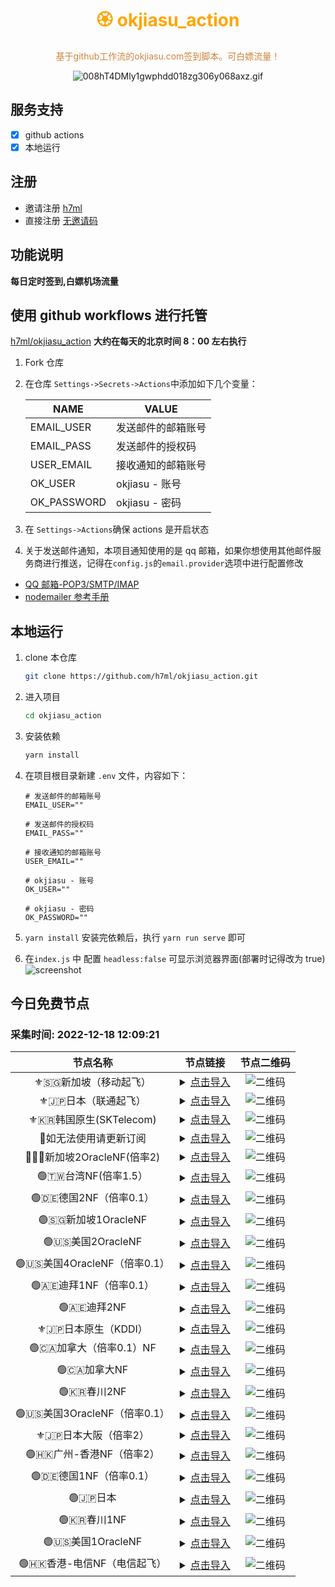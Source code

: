 <h1 align="center" >
<font color=orange>🏵️ okjiasu_action</font>
</h1>

<p align="center">
<font color=Peru>基于github工作流的okjiasu.com签到脚本。可白嫖流量！</font>

</p>

<div align="center">

![008hT4DMly1gwphdd018zg306y068axz.gif](https://p3-passport.byteimg.com/img/user-avatar/82ba4927bd1b67655c30daf0a25d4c16~180x180.awebp)

</div>

## 服务支持

- [x] github actions
- [x] 本地运行

## 注册

- 邀请注册 [h7ml](https://o.okjiasu.com/auth/register?code=AyLB)
- 直接注册 [无邀请码](https://okjiasu.com/auth/register)

## 功能说明

**每日定时签到,白嫖机场流量**

## 使用 github workflows 进行托管

[h7ml/okjiasu_action](https://github.com/h7ml/okjiasu_action.git)
**大约在每天的北京时间 8：00 左右执行**

1. Fork 仓库

2. 在仓库 `Settings->Secrets->Actions`中添加如下几个变量：

   | NAME        | VALUE              |
   | ----------- | ------------------ |
   | EMAIL_USER  | 发送邮件的邮箱账号 |
   | EMAIL_PASS  | 发送邮件的授权码   |
   | USER_EMAIL  | 接收通知的邮箱账号 |
   | OK_USER     | okjiasu - 账号     |
   | OK_PASSWORD | okjiasu - 密码     |

3. 在 `Settings->Actions`确保 actions 是开启状态

4. 关于发送邮件通知，本项目通知使用的是 qq 邮箱，如果你想使用其他邮件服务商进行推送，记得在`config.js`的`email.provider`选项中进行配置修改

- [QQ 邮箱-POP3/SMTP/IMAP](hhttps://service.mail.qq.com/cgi-bin/help?id=28&no=167&subtype=1)
- [nodemailer 参考手册](https://www.npmjs.com/package/nodemailer)

## 本地运行

1. clone 本仓库
   ```bash
   git clone https://github.com/h7ml/okjiasu_action.git
   ```
2. 进入项目

   ```bash
   cd okjiasu_action
   ```

3. 安装依赖

   ```bash
   yarn install
   ```

4. 在项目根目录新建 `.env` 文件，内容如下：

   ```
   # 发送邮件的邮箱账号
   EMAIL_USER=""

   # 发送邮件的授权码
   EMAIL_PASS=""

   # 接收通知的邮箱账号
   USER_EMAIL=""

   # okjiasu - 账号
   OK_USER=""

   # okjiasu - 密码
   OK_PASSWORD=""
   ```

5. `yarn install` 安装完依赖后，执行 `yarn run serve` 即可

6. 在`index.js` 中 配置 `headless:false` 可显示浏览器界面(部署时记得改为 true) ![screenshot](./package/okjiasu/screenshot.gif)
</div>

## 今日免费节点
### 采集时间: 2022-12-18 12:09:21 
| 节点名称 | 节点链接 | 节点二维码 |
| :---: | :---: | :---: |
| ⚜️🇸🇬新加坡（移动起飞） | <details><summary><a href="vmess://eyJob3N0IjoiIiwicGF0aCI6IiIsInRscyI6IiIsInZlcmlmeV9jZXJ0Ijp0cnVlLCJhZGQiOiJhZTIuc3VyZmh1Yi5uZXQiLCJwb3J0IjozNzUyMCwiYWlkIjoxLCJuZXQiOiJ0Y3AiLCJoZWFkZXJUeXBlIjoibm9uZSIsInNlcnZpY2VuYW1lIjoiIiwiZW5hYmxlX3h0bHMiOiIiLCJmbG93IjoieHRscy1ycHJ4LWRpcmVjdCIsInZ0eXBlIjoidm1lc3M6Ly8iLCJzbmkiOiIiLCJ2IjoiMiIsInR5cGUiOiJ2bWVzcyIsInBzIjoi8J+fovCfh6bwn4eq6L+q5oucIDIgfE5GIiwicmVtYXJrIjoi8J+fovCfh6bwn4eq6L+q5oucIDIgfE5GIiwiaWQiOiJkMjBmMTMwZi1kOTU1LTM5MGEtOGMxZC01ZmI4ZjcxMDk1YTIiLCJjbGFzcyI6MH0=" title="⚜️🇸🇬新加坡（移动起飞）">点击导入</a></summary>vmess://eyJob3N0IjoiIiwicGF0aCI6IiIsInRscyI6IiIsInZlcmlmeV9jZXJ0Ijp0cnVlLCJhZGQiOiJhZTIuc3VyZmh1Yi5uZXQiLCJwb3J0IjozNzUyMCwiYWlkIjoxLCJuZXQiOiJ0Y3AiLCJoZWFkZXJUeXBlIjoibm9uZSIsInNlcnZpY2VuYW1lIjoiIiwiZW5hYmxlX3h0bHMiOiIiLCJmbG93IjoieHRscy1ycHJ4LWRpcmVjdCIsInZ0eXBlIjoidm1lc3M6Ly8iLCJzbmkiOiIiLCJ2IjoiMiIsInR5cGUiOiJ2bWVzcyIsInBzIjoi8J+fovCfh6bwn4eq6L+q5oucIDIgfE5GIiwicmVtYXJrIjoi8J+fovCfh6bwn4eq6L+q5oucIDIgfE5GIiwiaWQiOiJkMjBmMTMwZi1kOTU1LTM5MGEtOGMxZC01ZmI4ZjcxMDk1YTIiLCJjbGFzcyI6MH0=</details> | ![二维码](https://raw.iqiq.io/h7ml/okjiasu_action/main/package/okjiasu/free/2022-12-18/2022-12-18-12-08-29.png) |
| ⚜️🇯🇵日本（联通起飞） | <details><summary><a href="vmess://eyJob3N0IjoiIiwicGF0aCI6IiIsInRscyI6IiIsInZlcmlmeV9jZXJ0Ijp0cnVlLCJhZGQiOiJhZTIuc3VyZmh1Yi5uZXQiLCJwb3J0IjozNzUyMCwiYWlkIjoxLCJuZXQiOiJ0Y3AiLCJoZWFkZXJUeXBlIjoibm9uZSIsInNlcnZpY2VuYW1lIjoiIiwiZW5hYmxlX3h0bHMiOiIiLCJmbG93IjoieHRscy1ycHJ4LWRpcmVjdCIsInZ0eXBlIjoidm1lc3M6Ly8iLCJzbmkiOiIiLCJ2IjoiMiIsInR5cGUiOiJ2bWVzcyIsInBzIjoi8J+fovCfh6bwn4eq6L+q5oucIDIgfE5GIiwicmVtYXJrIjoi8J+fovCfh6bwn4eq6L+q5oucIDIgfE5GIiwiaWQiOiJkMjBmMTMwZi1kOTU1LTM5MGEtOGMxZC01ZmI4ZjcxMDk1YTIiLCJjbGFzcyI6MH0=" title="⚜️🇯🇵日本（联通起飞）">点击导入</a></summary>vmess://eyJob3N0IjoiIiwicGF0aCI6IiIsInRscyI6IiIsInZlcmlmeV9jZXJ0Ijp0cnVlLCJhZGQiOiJhZTIuc3VyZmh1Yi5uZXQiLCJwb3J0IjozNzUyMCwiYWlkIjoxLCJuZXQiOiJ0Y3AiLCJoZWFkZXJUeXBlIjoibm9uZSIsInNlcnZpY2VuYW1lIjoiIiwiZW5hYmxlX3h0bHMiOiIiLCJmbG93IjoieHRscy1ycHJ4LWRpcmVjdCIsInZ0eXBlIjoidm1lc3M6Ly8iLCJzbmkiOiIiLCJ2IjoiMiIsInR5cGUiOiJ2bWVzcyIsInBzIjoi8J+fovCfh6bwn4eq6L+q5oucIDIgfE5GIiwicmVtYXJrIjoi8J+fovCfh6bwn4eq6L+q5oucIDIgfE5GIiwiaWQiOiJkMjBmMTMwZi1kOTU1LTM5MGEtOGMxZC01ZmI4ZjcxMDk1YTIiLCJjbGFzcyI6MH0=</details> | ![二维码](https://raw.iqiq.io/h7ml/okjiasu_action/main/package/okjiasu/free/2022-12-18/2022-12-18-12-08-31.png) |
| ⚜️🇰🇷韩国原生(SKTelecom) | <details><summary><a href="vmess://eyJob3N0IjoiIiwicGF0aCI6IiIsInRscyI6IiIsInZlcmlmeV9jZXJ0Ijp0cnVlLCJhZGQiOiJhZTIuc3VyZmh1Yi5uZXQiLCJwb3J0IjozNzUyMCwiYWlkIjoxLCJuZXQiOiJ0Y3AiLCJoZWFkZXJUeXBlIjoibm9uZSIsInNlcnZpY2VuYW1lIjoiIiwiZW5hYmxlX3h0bHMiOiIiLCJmbG93IjoieHRscy1ycHJ4LWRpcmVjdCIsInZ0eXBlIjoidm1lc3M6Ly8iLCJzbmkiOiIiLCJ2IjoiMiIsInR5cGUiOiJ2bWVzcyIsInBzIjoi8J+fovCfh6bwn4eq6L+q5oucIDIgfE5GIiwicmVtYXJrIjoi8J+fovCfh6bwn4eq6L+q5oucIDIgfE5GIiwiaWQiOiJkMjBmMTMwZi1kOTU1LTM5MGEtOGMxZC01ZmI4ZjcxMDk1YTIiLCJjbGFzcyI6MH0=" title="⚜️🇰🇷韩国原生(SKTelecom)">点击导入</a></summary>vmess://eyJob3N0IjoiIiwicGF0aCI6IiIsInRscyI6IiIsInZlcmlmeV9jZXJ0Ijp0cnVlLCJhZGQiOiJhZTIuc3VyZmh1Yi5uZXQiLCJwb3J0IjozNzUyMCwiYWlkIjoxLCJuZXQiOiJ0Y3AiLCJoZWFkZXJUeXBlIjoibm9uZSIsInNlcnZpY2VuYW1lIjoiIiwiZW5hYmxlX3h0bHMiOiIiLCJmbG93IjoieHRscy1ycHJ4LWRpcmVjdCIsInZ0eXBlIjoidm1lc3M6Ly8iLCJzbmkiOiIiLCJ2IjoiMiIsInR5cGUiOiJ2bWVzcyIsInBzIjoi8J+fovCfh6bwn4eq6L+q5oucIDIgfE5GIiwicmVtYXJrIjoi8J+fovCfh6bwn4eq6L+q5oucIDIgfE5GIiwiaWQiOiJkMjBmMTMwZi1kOTU1LTM5MGEtOGMxZC01ZmI4ZjcxMDk1YTIiLCJjbGFzcyI6MH0=</details> | ![二维码](https://raw.iqiq.io/h7ml/okjiasu_action/main/package/okjiasu/free/2022-12-18/2022-12-18-12-08-32.png) |
| 🔆如无法使用请更新订阅 | <details><summary><a href="vmess://eyJob3N0IjoiIiwicGF0aCI6IiIsInRscyI6IiIsInZlcmlmeV9jZXJ0Ijp0cnVlLCJhZGQiOiJhZTIuc3VyZmh1Yi5uZXQiLCJwb3J0IjozNzUyMCwiYWlkIjoxLCJuZXQiOiJ0Y3AiLCJoZWFkZXJUeXBlIjoibm9uZSIsInNlcnZpY2VuYW1lIjoiIiwiZW5hYmxlX3h0bHMiOiIiLCJmbG93IjoieHRscy1ycHJ4LWRpcmVjdCIsInZ0eXBlIjoidm1lc3M6Ly8iLCJzbmkiOiIiLCJ2IjoiMiIsInR5cGUiOiJ2bWVzcyIsInBzIjoi8J+fovCfh6bwn4eq6L+q5oucIDIgfE5GIiwicmVtYXJrIjoi8J+fovCfh6bwn4eq6L+q5oucIDIgfE5GIiwiaWQiOiJkMjBmMTMwZi1kOTU1LTM5MGEtOGMxZC01ZmI4ZjcxMDk1YTIiLCJjbGFzcyI6MH0=" title="🔆如无法使用请更新订阅">点击导入</a></summary>vmess://eyJob3N0IjoiIiwicGF0aCI6IiIsInRscyI6IiIsInZlcmlmeV9jZXJ0Ijp0cnVlLCJhZGQiOiJhZTIuc3VyZmh1Yi5uZXQiLCJwb3J0IjozNzUyMCwiYWlkIjoxLCJuZXQiOiJ0Y3AiLCJoZWFkZXJUeXBlIjoibm9uZSIsInNlcnZpY2VuYW1lIjoiIiwiZW5hYmxlX3h0bHMiOiIiLCJmbG93IjoieHRscy1ycHJ4LWRpcmVjdCIsInZ0eXBlIjoidm1lc3M6Ly8iLCJzbmkiOiIiLCJ2IjoiMiIsInR5cGUiOiJ2bWVzcyIsInBzIjoi8J+fovCfh6bwn4eq6L+q5oucIDIgfE5GIiwicmVtYXJrIjoi8J+fovCfh6bwn4eq6L+q5oucIDIgfE5GIiwiaWQiOiJkMjBmMTMwZi1kOTU1LTM5MGEtOGMxZC01ZmI4ZjcxMDk1YTIiLCJjbGFzcyI6MH0=</details> | ![二维码](https://raw.iqiq.io/h7ml/okjiasu_action/main/package/okjiasu/free/2022-12-18/2022-12-18-12-08-33.png) |
| 🔆🇸🇬新加坡2OracleNF(倍率2) | <details><summary><a href="vmess://eyJob3N0IjoiIiwicGF0aCI6IiIsInRscyI6IiIsInZlcmlmeV9jZXJ0Ijp0cnVlLCJhZGQiOiJhZTIuc3VyZmh1Yi5uZXQiLCJwb3J0IjozNzUyMCwiYWlkIjoxLCJuZXQiOiJ0Y3AiLCJoZWFkZXJUeXBlIjoibm9uZSIsInNlcnZpY2VuYW1lIjoiIiwiZW5hYmxlX3h0bHMiOiIiLCJmbG93IjoieHRscy1ycHJ4LWRpcmVjdCIsInZ0eXBlIjoidm1lc3M6Ly8iLCJzbmkiOiIiLCJ2IjoiMiIsInR5cGUiOiJ2bWVzcyIsInBzIjoi8J+fovCfh6bwn4eq6L+q5oucIDIgfE5GIiwicmVtYXJrIjoi8J+fovCfh6bwn4eq6L+q5oucIDIgfE5GIiwiaWQiOiJkMjBmMTMwZi1kOTU1LTM5MGEtOGMxZC01ZmI4ZjcxMDk1YTIiLCJjbGFzcyI6MH0=" title="🔆🇸🇬新加坡2OracleNF(倍率2)">点击导入</a></summary>vmess://eyJob3N0IjoiIiwicGF0aCI6IiIsInRscyI6IiIsInZlcmlmeV9jZXJ0Ijp0cnVlLCJhZGQiOiJhZTIuc3VyZmh1Yi5uZXQiLCJwb3J0IjozNzUyMCwiYWlkIjoxLCJuZXQiOiJ0Y3AiLCJoZWFkZXJUeXBlIjoibm9uZSIsInNlcnZpY2VuYW1lIjoiIiwiZW5hYmxlX3h0bHMiOiIiLCJmbG93IjoieHRscy1ycHJ4LWRpcmVjdCIsInZ0eXBlIjoidm1lc3M6Ly8iLCJzbmkiOiIiLCJ2IjoiMiIsInR5cGUiOiJ2bWVzcyIsInBzIjoi8J+fovCfh6bwn4eq6L+q5oucIDIgfE5GIiwicmVtYXJrIjoi8J+fovCfh6bwn4eq6L+q5oucIDIgfE5GIiwiaWQiOiJkMjBmMTMwZi1kOTU1LTM5MGEtOGMxZC01ZmI4ZjcxMDk1YTIiLCJjbGFzcyI6MH0=</details> | ![二维码](https://raw.iqiq.io/h7ml/okjiasu_action/main/package/okjiasu/free/2022-12-18/2022-12-18-12-08-34.png) |
| 🟢🇹🇼台湾NF(倍率1.5） | <details><summary><a href="vmess://eyJob3N0IjoiIiwicGF0aCI6IiIsInRscyI6IiIsInZlcmlmeV9jZXJ0Ijp0cnVlLCJhZGQiOiJhZTIuc3VyZmh1Yi5uZXQiLCJwb3J0IjozNzUyMCwiYWlkIjoxLCJuZXQiOiJ0Y3AiLCJoZWFkZXJUeXBlIjoibm9uZSIsInNlcnZpY2VuYW1lIjoiIiwiZW5hYmxlX3h0bHMiOiIiLCJmbG93IjoieHRscy1ycHJ4LWRpcmVjdCIsInZ0eXBlIjoidm1lc3M6Ly8iLCJzbmkiOiIiLCJ2IjoiMiIsInR5cGUiOiJ2bWVzcyIsInBzIjoi8J+fovCfh6bwn4eq6L+q5oucIDIgfE5GIiwicmVtYXJrIjoi8J+fovCfh6bwn4eq6L+q5oucIDIgfE5GIiwiaWQiOiJkMjBmMTMwZi1kOTU1LTM5MGEtOGMxZC01ZmI4ZjcxMDk1YTIiLCJjbGFzcyI6MH0=" title="🟢🇹🇼台湾NF(倍率1.5）">点击导入</a></summary>vmess://eyJob3N0IjoiIiwicGF0aCI6IiIsInRscyI6IiIsInZlcmlmeV9jZXJ0Ijp0cnVlLCJhZGQiOiJhZTIuc3VyZmh1Yi5uZXQiLCJwb3J0IjozNzUyMCwiYWlkIjoxLCJuZXQiOiJ0Y3AiLCJoZWFkZXJUeXBlIjoibm9uZSIsInNlcnZpY2VuYW1lIjoiIiwiZW5hYmxlX3h0bHMiOiIiLCJmbG93IjoieHRscy1ycHJ4LWRpcmVjdCIsInZ0eXBlIjoidm1lc3M6Ly8iLCJzbmkiOiIiLCJ2IjoiMiIsInR5cGUiOiJ2bWVzcyIsInBzIjoi8J+fovCfh6bwn4eq6L+q5oucIDIgfE5GIiwicmVtYXJrIjoi8J+fovCfh6bwn4eq6L+q5oucIDIgfE5GIiwiaWQiOiJkMjBmMTMwZi1kOTU1LTM5MGEtOGMxZC01ZmI4ZjcxMDk1YTIiLCJjbGFzcyI6MH0=</details> | ![二维码](https://raw.iqiq.io/h7ml/okjiasu_action/main/package/okjiasu/free/2022-12-18/2022-12-18-12-08-35.png) |
| 🟢🇩🇪德国2NF（倍率0.1） | <details><summary><a href="vmess://eyJob3N0IjoiIiwicGF0aCI6IiIsInRscyI6IiIsInZlcmlmeV9jZXJ0Ijp0cnVlLCJhZGQiOiJhZTIuc3VyZmh1Yi5uZXQiLCJwb3J0IjozNzUyMCwiYWlkIjoxLCJuZXQiOiJ0Y3AiLCJoZWFkZXJUeXBlIjoibm9uZSIsInNlcnZpY2VuYW1lIjoiIiwiZW5hYmxlX3h0bHMiOiIiLCJmbG93IjoieHRscy1ycHJ4LWRpcmVjdCIsInZ0eXBlIjoidm1lc3M6Ly8iLCJzbmkiOiIiLCJ2IjoiMiIsInR5cGUiOiJ2bWVzcyIsInBzIjoi8J+fovCfh6bwn4eq6L+q5oucIDIgfE5GIiwicmVtYXJrIjoi8J+fovCfh6bwn4eq6L+q5oucIDIgfE5GIiwiaWQiOiJkMjBmMTMwZi1kOTU1LTM5MGEtOGMxZC01ZmI4ZjcxMDk1YTIiLCJjbGFzcyI6MH0=" title="🟢🇩🇪德国2NF（倍率0.1）">点击导入</a></summary>vmess://eyJob3N0IjoiIiwicGF0aCI6IiIsInRscyI6IiIsInZlcmlmeV9jZXJ0Ijp0cnVlLCJhZGQiOiJhZTIuc3VyZmh1Yi5uZXQiLCJwb3J0IjozNzUyMCwiYWlkIjoxLCJuZXQiOiJ0Y3AiLCJoZWFkZXJUeXBlIjoibm9uZSIsInNlcnZpY2VuYW1lIjoiIiwiZW5hYmxlX3h0bHMiOiIiLCJmbG93IjoieHRscy1ycHJ4LWRpcmVjdCIsInZ0eXBlIjoidm1lc3M6Ly8iLCJzbmkiOiIiLCJ2IjoiMiIsInR5cGUiOiJ2bWVzcyIsInBzIjoi8J+fovCfh6bwn4eq6L+q5oucIDIgfE5GIiwicmVtYXJrIjoi8J+fovCfh6bwn4eq6L+q5oucIDIgfE5GIiwiaWQiOiJkMjBmMTMwZi1kOTU1LTM5MGEtOGMxZC01ZmI4ZjcxMDk1YTIiLCJjbGFzcyI6MH0=</details> | ![二维码](https://raw.iqiq.io/h7ml/okjiasu_action/main/package/okjiasu/free/2022-12-18/2022-12-18-12-08-37.png) |
| 🟢🇸🇬新加坡1OracleNF | <details><summary><a href="vmess://eyJob3N0IjoiIiwicGF0aCI6IiIsInRscyI6IiIsInZlcmlmeV9jZXJ0Ijp0cnVlLCJhZGQiOiJhZTIuc3VyZmh1Yi5uZXQiLCJwb3J0IjozNzUyMCwiYWlkIjoxLCJuZXQiOiJ0Y3AiLCJoZWFkZXJUeXBlIjoibm9uZSIsInNlcnZpY2VuYW1lIjoiIiwiZW5hYmxlX3h0bHMiOiIiLCJmbG93IjoieHRscy1ycHJ4LWRpcmVjdCIsInZ0eXBlIjoidm1lc3M6Ly8iLCJzbmkiOiIiLCJ2IjoiMiIsInR5cGUiOiJ2bWVzcyIsInBzIjoi8J+fovCfh6bwn4eq6L+q5oucIDIgfE5GIiwicmVtYXJrIjoi8J+fovCfh6bwn4eq6L+q5oucIDIgfE5GIiwiaWQiOiJkMjBmMTMwZi1kOTU1LTM5MGEtOGMxZC01ZmI4ZjcxMDk1YTIiLCJjbGFzcyI6MH0=" title="🟢🇸🇬新加坡1OracleNF">点击导入</a></summary>vmess://eyJob3N0IjoiIiwicGF0aCI6IiIsInRscyI6IiIsInZlcmlmeV9jZXJ0Ijp0cnVlLCJhZGQiOiJhZTIuc3VyZmh1Yi5uZXQiLCJwb3J0IjozNzUyMCwiYWlkIjoxLCJuZXQiOiJ0Y3AiLCJoZWFkZXJUeXBlIjoibm9uZSIsInNlcnZpY2VuYW1lIjoiIiwiZW5hYmxlX3h0bHMiOiIiLCJmbG93IjoieHRscy1ycHJ4LWRpcmVjdCIsInZ0eXBlIjoidm1lc3M6Ly8iLCJzbmkiOiIiLCJ2IjoiMiIsInR5cGUiOiJ2bWVzcyIsInBzIjoi8J+fovCfh6bwn4eq6L+q5oucIDIgfE5GIiwicmVtYXJrIjoi8J+fovCfh6bwn4eq6L+q5oucIDIgfE5GIiwiaWQiOiJkMjBmMTMwZi1kOTU1LTM5MGEtOGMxZC01ZmI4ZjcxMDk1YTIiLCJjbGFzcyI6MH0=</details> | ![二维码](https://raw.iqiq.io/h7ml/okjiasu_action/main/package/okjiasu/free/2022-12-18/2022-12-18-12-08-38.png) |
| 🟢🇺🇸美国2OracleNF | <details><summary><a href="vmess://eyJob3N0IjoiIiwicGF0aCI6IiIsInRscyI6IiIsInZlcmlmeV9jZXJ0Ijp0cnVlLCJhZGQiOiJhZTIuc3VyZmh1Yi5uZXQiLCJwb3J0IjozNzUyMCwiYWlkIjoxLCJuZXQiOiJ0Y3AiLCJoZWFkZXJUeXBlIjoibm9uZSIsInNlcnZpY2VuYW1lIjoiIiwiZW5hYmxlX3h0bHMiOiIiLCJmbG93IjoieHRscy1ycHJ4LWRpcmVjdCIsInZ0eXBlIjoidm1lc3M6Ly8iLCJzbmkiOiIiLCJ2IjoiMiIsInR5cGUiOiJ2bWVzcyIsInBzIjoi8J+fovCfh6bwn4eq6L+q5oucIDIgfE5GIiwicmVtYXJrIjoi8J+fovCfh6bwn4eq6L+q5oucIDIgfE5GIiwiaWQiOiJkMjBmMTMwZi1kOTU1LTM5MGEtOGMxZC01ZmI4ZjcxMDk1YTIiLCJjbGFzcyI6MH0=" title="🟢🇺🇸美国2OracleNF">点击导入</a></summary>vmess://eyJob3N0IjoiIiwicGF0aCI6IiIsInRscyI6IiIsInZlcmlmeV9jZXJ0Ijp0cnVlLCJhZGQiOiJhZTIuc3VyZmh1Yi5uZXQiLCJwb3J0IjozNzUyMCwiYWlkIjoxLCJuZXQiOiJ0Y3AiLCJoZWFkZXJUeXBlIjoibm9uZSIsInNlcnZpY2VuYW1lIjoiIiwiZW5hYmxlX3h0bHMiOiIiLCJmbG93IjoieHRscy1ycHJ4LWRpcmVjdCIsInZ0eXBlIjoidm1lc3M6Ly8iLCJzbmkiOiIiLCJ2IjoiMiIsInR5cGUiOiJ2bWVzcyIsInBzIjoi8J+fovCfh6bwn4eq6L+q5oucIDIgfE5GIiwicmVtYXJrIjoi8J+fovCfh6bwn4eq6L+q5oucIDIgfE5GIiwiaWQiOiJkMjBmMTMwZi1kOTU1LTM5MGEtOGMxZC01ZmI4ZjcxMDk1YTIiLCJjbGFzcyI6MH0=</details> | ![二维码](https://raw.iqiq.io/h7ml/okjiasu_action/main/package/okjiasu/free/2022-12-18/2022-12-18-12-08-39.png) |
| 🟢🇺🇸美国4OracleNF（倍率0.1） | <details><summary><a href="vmess://eyJob3N0IjoiIiwicGF0aCI6IiIsInRscyI6IiIsInZlcmlmeV9jZXJ0Ijp0cnVlLCJhZGQiOiJhZTIuc3VyZmh1Yi5uZXQiLCJwb3J0IjozNzUyMCwiYWlkIjoxLCJuZXQiOiJ0Y3AiLCJoZWFkZXJUeXBlIjoibm9uZSIsInNlcnZpY2VuYW1lIjoiIiwiZW5hYmxlX3h0bHMiOiIiLCJmbG93IjoieHRscy1ycHJ4LWRpcmVjdCIsInZ0eXBlIjoidm1lc3M6Ly8iLCJzbmkiOiIiLCJ2IjoiMiIsInR5cGUiOiJ2bWVzcyIsInBzIjoi8J+fovCfh6bwn4eq6L+q5oucIDIgfE5GIiwicmVtYXJrIjoi8J+fovCfh6bwn4eq6L+q5oucIDIgfE5GIiwiaWQiOiJkMjBmMTMwZi1kOTU1LTM5MGEtOGMxZC01ZmI4ZjcxMDk1YTIiLCJjbGFzcyI6MH0=" title="🟢🇺🇸美国4OracleNF（倍率0.1）">点击导入</a></summary>vmess://eyJob3N0IjoiIiwicGF0aCI6IiIsInRscyI6IiIsInZlcmlmeV9jZXJ0Ijp0cnVlLCJhZGQiOiJhZTIuc3VyZmh1Yi5uZXQiLCJwb3J0IjozNzUyMCwiYWlkIjoxLCJuZXQiOiJ0Y3AiLCJoZWFkZXJUeXBlIjoibm9uZSIsInNlcnZpY2VuYW1lIjoiIiwiZW5hYmxlX3h0bHMiOiIiLCJmbG93IjoieHRscy1ycHJ4LWRpcmVjdCIsInZ0eXBlIjoidm1lc3M6Ly8iLCJzbmkiOiIiLCJ2IjoiMiIsInR5cGUiOiJ2bWVzcyIsInBzIjoi8J+fovCfh6bwn4eq6L+q5oucIDIgfE5GIiwicmVtYXJrIjoi8J+fovCfh6bwn4eq6L+q5oucIDIgfE5GIiwiaWQiOiJkMjBmMTMwZi1kOTU1LTM5MGEtOGMxZC01ZmI4ZjcxMDk1YTIiLCJjbGFzcyI6MH0=</details> | ![二维码](https://raw.iqiq.io/h7ml/okjiasu_action/main/package/okjiasu/free/2022-12-18/2022-12-18-12-08-40.png) |
| 🟢🇦🇪迪拜1NF（倍率0.1） | <details><summary><a href="vmess://eyJob3N0IjoiIiwicGF0aCI6IiIsInRscyI6IiIsInZlcmlmeV9jZXJ0Ijp0cnVlLCJhZGQiOiJhZTIuc3VyZmh1Yi5uZXQiLCJwb3J0IjozNzUyMCwiYWlkIjoxLCJuZXQiOiJ0Y3AiLCJoZWFkZXJUeXBlIjoibm9uZSIsInNlcnZpY2VuYW1lIjoiIiwiZW5hYmxlX3h0bHMiOiIiLCJmbG93IjoieHRscy1ycHJ4LWRpcmVjdCIsInZ0eXBlIjoidm1lc3M6Ly8iLCJzbmkiOiIiLCJ2IjoiMiIsInR5cGUiOiJ2bWVzcyIsInBzIjoi8J+fovCfh6bwn4eq6L+q5oucIDIgfE5GIiwicmVtYXJrIjoi8J+fovCfh6bwn4eq6L+q5oucIDIgfE5GIiwiaWQiOiJkMjBmMTMwZi1kOTU1LTM5MGEtOGMxZC01ZmI4ZjcxMDk1YTIiLCJjbGFzcyI6MH0=" title="🟢🇦🇪迪拜1NF（倍率0.1）">点击导入</a></summary>vmess://eyJob3N0IjoiIiwicGF0aCI6IiIsInRscyI6IiIsInZlcmlmeV9jZXJ0Ijp0cnVlLCJhZGQiOiJhZTIuc3VyZmh1Yi5uZXQiLCJwb3J0IjozNzUyMCwiYWlkIjoxLCJuZXQiOiJ0Y3AiLCJoZWFkZXJUeXBlIjoibm9uZSIsInNlcnZpY2VuYW1lIjoiIiwiZW5hYmxlX3h0bHMiOiIiLCJmbG93IjoieHRscy1ycHJ4LWRpcmVjdCIsInZ0eXBlIjoidm1lc3M6Ly8iLCJzbmkiOiIiLCJ2IjoiMiIsInR5cGUiOiJ2bWVzcyIsInBzIjoi8J+fovCfh6bwn4eq6L+q5oucIDIgfE5GIiwicmVtYXJrIjoi8J+fovCfh6bwn4eq6L+q5oucIDIgfE5GIiwiaWQiOiJkMjBmMTMwZi1kOTU1LTM5MGEtOGMxZC01ZmI4ZjcxMDk1YTIiLCJjbGFzcyI6MH0=</details> | ![二维码](https://raw.iqiq.io/h7ml/okjiasu_action/main/package/okjiasu/free/2022-12-18/2022-12-18-12-08-41.png) |
| 🟢🇦🇪迪拜2NF | <details><summary><a href="vmess://eyJob3N0IjoiIiwicGF0aCI6IiIsInRscyI6IiIsInZlcmlmeV9jZXJ0Ijp0cnVlLCJhZGQiOiJhZTIuc3VyZmh1Yi5uZXQiLCJwb3J0IjozNzUyMCwiYWlkIjoxLCJuZXQiOiJ0Y3AiLCJoZWFkZXJUeXBlIjoibm9uZSIsInNlcnZpY2VuYW1lIjoiIiwiZW5hYmxlX3h0bHMiOiIiLCJmbG93IjoieHRscy1ycHJ4LWRpcmVjdCIsInZ0eXBlIjoidm1lc3M6Ly8iLCJzbmkiOiIiLCJ2IjoiMiIsInR5cGUiOiJ2bWVzcyIsInBzIjoi8J+fovCfh6bwn4eq6L+q5oucIDIgfE5GIiwicmVtYXJrIjoi8J+fovCfh6bwn4eq6L+q5oucIDIgfE5GIiwiaWQiOiJkMjBmMTMwZi1kOTU1LTM5MGEtOGMxZC01ZmI4ZjcxMDk1YTIiLCJjbGFzcyI6MH0=" title="🟢🇦🇪迪拜2NF">点击导入</a></summary>vmess://eyJob3N0IjoiIiwicGF0aCI6IiIsInRscyI6IiIsInZlcmlmeV9jZXJ0Ijp0cnVlLCJhZGQiOiJhZTIuc3VyZmh1Yi5uZXQiLCJwb3J0IjozNzUyMCwiYWlkIjoxLCJuZXQiOiJ0Y3AiLCJoZWFkZXJUeXBlIjoibm9uZSIsInNlcnZpY2VuYW1lIjoiIiwiZW5hYmxlX3h0bHMiOiIiLCJmbG93IjoieHRscy1ycHJ4LWRpcmVjdCIsInZ0eXBlIjoidm1lc3M6Ly8iLCJzbmkiOiIiLCJ2IjoiMiIsInR5cGUiOiJ2bWVzcyIsInBzIjoi8J+fovCfh6bwn4eq6L+q5oucIDIgfE5GIiwicmVtYXJrIjoi8J+fovCfh6bwn4eq6L+q5oucIDIgfE5GIiwiaWQiOiJkMjBmMTMwZi1kOTU1LTM5MGEtOGMxZC01ZmI4ZjcxMDk1YTIiLCJjbGFzcyI6MH0=</details> | ![二维码](https://raw.iqiq.io/h7ml/okjiasu_action/main/package/okjiasu/free/2022-12-18/2022-12-18-12-08-43.png) |
| ⚜️🇯🇵日本原生（KDDI） | <details><summary><a href="vmess://eyJob3N0IjoiIiwicGF0aCI6IiIsInRscyI6IiIsInZlcmlmeV9jZXJ0Ijp0cnVlLCJhZGQiOiJhZTIuc3VyZmh1Yi5uZXQiLCJwb3J0IjozNzUyMCwiYWlkIjoxLCJuZXQiOiJ0Y3AiLCJoZWFkZXJUeXBlIjoibm9uZSIsInNlcnZpY2VuYW1lIjoiIiwiZW5hYmxlX3h0bHMiOiIiLCJmbG93IjoieHRscy1ycHJ4LWRpcmVjdCIsInZ0eXBlIjoidm1lc3M6Ly8iLCJzbmkiOiIiLCJ2IjoiMiIsInR5cGUiOiJ2bWVzcyIsInBzIjoi8J+fovCfh6bwn4eq6L+q5oucIDIgfE5GIiwicmVtYXJrIjoi8J+fovCfh6bwn4eq6L+q5oucIDIgfE5GIiwiaWQiOiJkMjBmMTMwZi1kOTU1LTM5MGEtOGMxZC01ZmI4ZjcxMDk1YTIiLCJjbGFzcyI6MH0=" title="⚜️🇯🇵日本原生（KDDI）">点击导入</a></summary>vmess://eyJob3N0IjoiIiwicGF0aCI6IiIsInRscyI6IiIsInZlcmlmeV9jZXJ0Ijp0cnVlLCJhZGQiOiJhZTIuc3VyZmh1Yi5uZXQiLCJwb3J0IjozNzUyMCwiYWlkIjoxLCJuZXQiOiJ0Y3AiLCJoZWFkZXJUeXBlIjoibm9uZSIsInNlcnZpY2VuYW1lIjoiIiwiZW5hYmxlX3h0bHMiOiIiLCJmbG93IjoieHRscy1ycHJ4LWRpcmVjdCIsInZ0eXBlIjoidm1lc3M6Ly8iLCJzbmkiOiIiLCJ2IjoiMiIsInR5cGUiOiJ2bWVzcyIsInBzIjoi8J+fovCfh6bwn4eq6L+q5oucIDIgfE5GIiwicmVtYXJrIjoi8J+fovCfh6bwn4eq6L+q5oucIDIgfE5GIiwiaWQiOiJkMjBmMTMwZi1kOTU1LTM5MGEtOGMxZC01ZmI4ZjcxMDk1YTIiLCJjbGFzcyI6MH0=</details> | ![二维码](https://raw.iqiq.io/h7ml/okjiasu_action/main/package/okjiasu/free/2022-12-18/2022-12-18-12-08-44.png) |
| 🟢🇨🇦加拿大（倍率0.1）NF | <details><summary><a href="vmess://eyJob3N0IjoiIiwicGF0aCI6IiIsInRscyI6IiIsInZlcmlmeV9jZXJ0Ijp0cnVlLCJhZGQiOiJhZTIuc3VyZmh1Yi5uZXQiLCJwb3J0IjozNzUyMCwiYWlkIjoxLCJuZXQiOiJ0Y3AiLCJoZWFkZXJUeXBlIjoibm9uZSIsInNlcnZpY2VuYW1lIjoiIiwiZW5hYmxlX3h0bHMiOiIiLCJmbG93IjoieHRscy1ycHJ4LWRpcmVjdCIsInZ0eXBlIjoidm1lc3M6Ly8iLCJzbmkiOiIiLCJ2IjoiMiIsInR5cGUiOiJ2bWVzcyIsInBzIjoi8J+fovCfh6bwn4eq6L+q5oucIDIgfE5GIiwicmVtYXJrIjoi8J+fovCfh6bwn4eq6L+q5oucIDIgfE5GIiwiaWQiOiJkMjBmMTMwZi1kOTU1LTM5MGEtOGMxZC01ZmI4ZjcxMDk1YTIiLCJjbGFzcyI6MH0=" title="🟢🇨🇦加拿大（倍率0.1）NF">点击导入</a></summary>vmess://eyJob3N0IjoiIiwicGF0aCI6IiIsInRscyI6IiIsInZlcmlmeV9jZXJ0Ijp0cnVlLCJhZGQiOiJhZTIuc3VyZmh1Yi5uZXQiLCJwb3J0IjozNzUyMCwiYWlkIjoxLCJuZXQiOiJ0Y3AiLCJoZWFkZXJUeXBlIjoibm9uZSIsInNlcnZpY2VuYW1lIjoiIiwiZW5hYmxlX3h0bHMiOiIiLCJmbG93IjoieHRscy1ycHJ4LWRpcmVjdCIsInZ0eXBlIjoidm1lc3M6Ly8iLCJzbmkiOiIiLCJ2IjoiMiIsInR5cGUiOiJ2bWVzcyIsInBzIjoi8J+fovCfh6bwn4eq6L+q5oucIDIgfE5GIiwicmVtYXJrIjoi8J+fovCfh6bwn4eq6L+q5oucIDIgfE5GIiwiaWQiOiJkMjBmMTMwZi1kOTU1LTM5MGEtOGMxZC01ZmI4ZjcxMDk1YTIiLCJjbGFzcyI6MH0=</details> | ![二维码](https://raw.iqiq.io/h7ml/okjiasu_action/main/package/okjiasu/free/2022-12-18/2022-12-18-12-08-45.png) |
| 🟢🇨🇦加拿大NF | <details><summary><a href="vmess://eyJob3N0IjoiIiwicGF0aCI6IiIsInRscyI6IiIsInZlcmlmeV9jZXJ0Ijp0cnVlLCJhZGQiOiJhZTIuc3VyZmh1Yi5uZXQiLCJwb3J0IjozNzUyMCwiYWlkIjoxLCJuZXQiOiJ0Y3AiLCJoZWFkZXJUeXBlIjoibm9uZSIsInNlcnZpY2VuYW1lIjoiIiwiZW5hYmxlX3h0bHMiOiIiLCJmbG93IjoieHRscy1ycHJ4LWRpcmVjdCIsInZ0eXBlIjoidm1lc3M6Ly8iLCJzbmkiOiIiLCJ2IjoiMiIsInR5cGUiOiJ2bWVzcyIsInBzIjoi8J+fovCfh6bwn4eq6L+q5oucIDIgfE5GIiwicmVtYXJrIjoi8J+fovCfh6bwn4eq6L+q5oucIDIgfE5GIiwiaWQiOiJkMjBmMTMwZi1kOTU1LTM5MGEtOGMxZC01ZmI4ZjcxMDk1YTIiLCJjbGFzcyI6MH0=" title="🟢🇨🇦加拿大NF">点击导入</a></summary>vmess://eyJob3N0IjoiIiwicGF0aCI6IiIsInRscyI6IiIsInZlcmlmeV9jZXJ0Ijp0cnVlLCJhZGQiOiJhZTIuc3VyZmh1Yi5uZXQiLCJwb3J0IjozNzUyMCwiYWlkIjoxLCJuZXQiOiJ0Y3AiLCJoZWFkZXJUeXBlIjoibm9uZSIsInNlcnZpY2VuYW1lIjoiIiwiZW5hYmxlX3h0bHMiOiIiLCJmbG93IjoieHRscy1ycHJ4LWRpcmVjdCIsInZ0eXBlIjoidm1lc3M6Ly8iLCJzbmkiOiIiLCJ2IjoiMiIsInR5cGUiOiJ2bWVzcyIsInBzIjoi8J+fovCfh6bwn4eq6L+q5oucIDIgfE5GIiwicmVtYXJrIjoi8J+fovCfh6bwn4eq6L+q5oucIDIgfE5GIiwiaWQiOiJkMjBmMTMwZi1kOTU1LTM5MGEtOGMxZC01ZmI4ZjcxMDk1YTIiLCJjbGFzcyI6MH0=</details> | ![二维码](https://raw.iqiq.io/h7ml/okjiasu_action/main/package/okjiasu/free/2022-12-18/2022-12-18-12-08-46.png) |
| 🟢🇰🇷春川2NF | <details><summary><a href="vmess://eyJob3N0IjoiIiwicGF0aCI6IiIsInRscyI6IiIsInZlcmlmeV9jZXJ0Ijp0cnVlLCJhZGQiOiJhZTIuc3VyZmh1Yi5uZXQiLCJwb3J0IjozNzUyMCwiYWlkIjoxLCJuZXQiOiJ0Y3AiLCJoZWFkZXJUeXBlIjoibm9uZSIsInNlcnZpY2VuYW1lIjoiIiwiZW5hYmxlX3h0bHMiOiIiLCJmbG93IjoieHRscy1ycHJ4LWRpcmVjdCIsInZ0eXBlIjoidm1lc3M6Ly8iLCJzbmkiOiIiLCJ2IjoiMiIsInR5cGUiOiJ2bWVzcyIsInBzIjoi8J+fovCfh6bwn4eq6L+q5oucIDIgfE5GIiwicmVtYXJrIjoi8J+fovCfh6bwn4eq6L+q5oucIDIgfE5GIiwiaWQiOiJkMjBmMTMwZi1kOTU1LTM5MGEtOGMxZC01ZmI4ZjcxMDk1YTIiLCJjbGFzcyI6MH0=" title="🟢🇰🇷春川2NF">点击导入</a></summary>vmess://eyJob3N0IjoiIiwicGF0aCI6IiIsInRscyI6IiIsInZlcmlmeV9jZXJ0Ijp0cnVlLCJhZGQiOiJhZTIuc3VyZmh1Yi5uZXQiLCJwb3J0IjozNzUyMCwiYWlkIjoxLCJuZXQiOiJ0Y3AiLCJoZWFkZXJUeXBlIjoibm9uZSIsInNlcnZpY2VuYW1lIjoiIiwiZW5hYmxlX3h0bHMiOiIiLCJmbG93IjoieHRscy1ycHJ4LWRpcmVjdCIsInZ0eXBlIjoidm1lc3M6Ly8iLCJzbmkiOiIiLCJ2IjoiMiIsInR5cGUiOiJ2bWVzcyIsInBzIjoi8J+fovCfh6bwn4eq6L+q5oucIDIgfE5GIiwicmVtYXJrIjoi8J+fovCfh6bwn4eq6L+q5oucIDIgfE5GIiwiaWQiOiJkMjBmMTMwZi1kOTU1LTM5MGEtOGMxZC01ZmI4ZjcxMDk1YTIiLCJjbGFzcyI6MH0=</details> | ![二维码](https://raw.iqiq.io/h7ml/okjiasu_action/main/package/okjiasu/free/2022-12-18/2022-12-18-12-08-47.png) |
| 🟢🇺🇸美国3OracleNF（倍率0.1） | <details><summary><a href="vmess://eyJob3N0IjoiIiwicGF0aCI6IiIsInRscyI6IiIsInZlcmlmeV9jZXJ0Ijp0cnVlLCJhZGQiOiJhZTIuc3VyZmh1Yi5uZXQiLCJwb3J0IjozNzUyMCwiYWlkIjoxLCJuZXQiOiJ0Y3AiLCJoZWFkZXJUeXBlIjoibm9uZSIsInNlcnZpY2VuYW1lIjoiIiwiZW5hYmxlX3h0bHMiOiIiLCJmbG93IjoieHRscy1ycHJ4LWRpcmVjdCIsInZ0eXBlIjoidm1lc3M6Ly8iLCJzbmkiOiIiLCJ2IjoiMiIsInR5cGUiOiJ2bWVzcyIsInBzIjoi8J+fovCfh6bwn4eq6L+q5oucIDIgfE5GIiwicmVtYXJrIjoi8J+fovCfh6bwn4eq6L+q5oucIDIgfE5GIiwiaWQiOiJkMjBmMTMwZi1kOTU1LTM5MGEtOGMxZC01ZmI4ZjcxMDk1YTIiLCJjbGFzcyI6MH0=" title="🟢🇺🇸美国3OracleNF（倍率0.1）">点击导入</a></summary>vmess://eyJob3N0IjoiIiwicGF0aCI6IiIsInRscyI6IiIsInZlcmlmeV9jZXJ0Ijp0cnVlLCJhZGQiOiJhZTIuc3VyZmh1Yi5uZXQiLCJwb3J0IjozNzUyMCwiYWlkIjoxLCJuZXQiOiJ0Y3AiLCJoZWFkZXJUeXBlIjoibm9uZSIsInNlcnZpY2VuYW1lIjoiIiwiZW5hYmxlX3h0bHMiOiIiLCJmbG93IjoieHRscy1ycHJ4LWRpcmVjdCIsInZ0eXBlIjoidm1lc3M6Ly8iLCJzbmkiOiIiLCJ2IjoiMiIsInR5cGUiOiJ2bWVzcyIsInBzIjoi8J+fovCfh6bwn4eq6L+q5oucIDIgfE5GIiwicmVtYXJrIjoi8J+fovCfh6bwn4eq6L+q5oucIDIgfE5GIiwiaWQiOiJkMjBmMTMwZi1kOTU1LTM5MGEtOGMxZC01ZmI4ZjcxMDk1YTIiLCJjbGFzcyI6MH0=</details> | ![二维码](https://raw.iqiq.io/h7ml/okjiasu_action/main/package/okjiasu/free/2022-12-18/2022-12-18-12-08-49.png) |
| ⚜️🇯🇵日本大阪（倍率2） | <details><summary><a href="vmess://eyJob3N0IjoiIiwicGF0aCI6IiIsInRscyI6IiIsInZlcmlmeV9jZXJ0Ijp0cnVlLCJhZGQiOiJhZTIuc3VyZmh1Yi5uZXQiLCJwb3J0IjozNzUyMCwiYWlkIjoxLCJuZXQiOiJ0Y3AiLCJoZWFkZXJUeXBlIjoibm9uZSIsInNlcnZpY2VuYW1lIjoiIiwiZW5hYmxlX3h0bHMiOiIiLCJmbG93IjoieHRscy1ycHJ4LWRpcmVjdCIsInZ0eXBlIjoidm1lc3M6Ly8iLCJzbmkiOiIiLCJ2IjoiMiIsInR5cGUiOiJ2bWVzcyIsInBzIjoi8J+fovCfh6bwn4eq6L+q5oucIDIgfE5GIiwicmVtYXJrIjoi8J+fovCfh6bwn4eq6L+q5oucIDIgfE5GIiwiaWQiOiJkMjBmMTMwZi1kOTU1LTM5MGEtOGMxZC01ZmI4ZjcxMDk1YTIiLCJjbGFzcyI6MH0=" title="⚜️🇯🇵日本大阪（倍率2）">点击导入</a></summary>vmess://eyJob3N0IjoiIiwicGF0aCI6IiIsInRscyI6IiIsInZlcmlmeV9jZXJ0Ijp0cnVlLCJhZGQiOiJhZTIuc3VyZmh1Yi5uZXQiLCJwb3J0IjozNzUyMCwiYWlkIjoxLCJuZXQiOiJ0Y3AiLCJoZWFkZXJUeXBlIjoibm9uZSIsInNlcnZpY2VuYW1lIjoiIiwiZW5hYmxlX3h0bHMiOiIiLCJmbG93IjoieHRscy1ycHJ4LWRpcmVjdCIsInZ0eXBlIjoidm1lc3M6Ly8iLCJzbmkiOiIiLCJ2IjoiMiIsInR5cGUiOiJ2bWVzcyIsInBzIjoi8J+fovCfh6bwn4eq6L+q5oucIDIgfE5GIiwicmVtYXJrIjoi8J+fovCfh6bwn4eq6L+q5oucIDIgfE5GIiwiaWQiOiJkMjBmMTMwZi1kOTU1LTM5MGEtOGMxZC01ZmI4ZjcxMDk1YTIiLCJjbGFzcyI6MH0=</details> | ![二维码](https://raw.iqiq.io/h7ml/okjiasu_action/main/package/okjiasu/free/2022-12-18/2022-12-18-12-08-50.png) |
| 🟢🇭🇰广州-香港NF（倍率2） | <details><summary><a href="vmess://eyJob3N0IjoiIiwicGF0aCI6IiIsInRscyI6IiIsInZlcmlmeV9jZXJ0Ijp0cnVlLCJhZGQiOiJhZTIuc3VyZmh1Yi5uZXQiLCJwb3J0IjozNzUyMCwiYWlkIjoxLCJuZXQiOiJ0Y3AiLCJoZWFkZXJUeXBlIjoibm9uZSIsInNlcnZpY2VuYW1lIjoiIiwiZW5hYmxlX3h0bHMiOiIiLCJmbG93IjoieHRscy1ycHJ4LWRpcmVjdCIsInZ0eXBlIjoidm1lc3M6Ly8iLCJzbmkiOiIiLCJ2IjoiMiIsInR5cGUiOiJ2bWVzcyIsInBzIjoi8J+fovCfh6bwn4eq6L+q5oucIDIgfE5GIiwicmVtYXJrIjoi8J+fovCfh6bwn4eq6L+q5oucIDIgfE5GIiwiaWQiOiJkMjBmMTMwZi1kOTU1LTM5MGEtOGMxZC01ZmI4ZjcxMDk1YTIiLCJjbGFzcyI6MH0=" title="🟢🇭🇰广州-香港NF（倍率2）">点击导入</a></summary>vmess://eyJob3N0IjoiIiwicGF0aCI6IiIsInRscyI6IiIsInZlcmlmeV9jZXJ0Ijp0cnVlLCJhZGQiOiJhZTIuc3VyZmh1Yi5uZXQiLCJwb3J0IjozNzUyMCwiYWlkIjoxLCJuZXQiOiJ0Y3AiLCJoZWFkZXJUeXBlIjoibm9uZSIsInNlcnZpY2VuYW1lIjoiIiwiZW5hYmxlX3h0bHMiOiIiLCJmbG93IjoieHRscy1ycHJ4LWRpcmVjdCIsInZ0eXBlIjoidm1lc3M6Ly8iLCJzbmkiOiIiLCJ2IjoiMiIsInR5cGUiOiJ2bWVzcyIsInBzIjoi8J+fovCfh6bwn4eq6L+q5oucIDIgfE5GIiwicmVtYXJrIjoi8J+fovCfh6bwn4eq6L+q5oucIDIgfE5GIiwiaWQiOiJkMjBmMTMwZi1kOTU1LTM5MGEtOGMxZC01ZmI4ZjcxMDk1YTIiLCJjbGFzcyI6MH0=</details> | ![二维码](https://raw.iqiq.io/h7ml/okjiasu_action/main/package/okjiasu/free/2022-12-18/2022-12-18-12-08-51.png) |
| 🟢🇩🇪德国1NF（倍率0.1） | <details><summary><a href="vmess://eyJob3N0IjoiIiwicGF0aCI6IiIsInRscyI6IiIsInZlcmlmeV9jZXJ0Ijp0cnVlLCJhZGQiOiJhZTIuc3VyZmh1Yi5uZXQiLCJwb3J0IjozNzUyMCwiYWlkIjoxLCJuZXQiOiJ0Y3AiLCJoZWFkZXJUeXBlIjoibm9uZSIsInNlcnZpY2VuYW1lIjoiIiwiZW5hYmxlX3h0bHMiOiIiLCJmbG93IjoieHRscy1ycHJ4LWRpcmVjdCIsInZ0eXBlIjoidm1lc3M6Ly8iLCJzbmkiOiIiLCJ2IjoiMiIsInR5cGUiOiJ2bWVzcyIsInBzIjoi8J+fovCfh6bwn4eq6L+q5oucIDIgfE5GIiwicmVtYXJrIjoi8J+fovCfh6bwn4eq6L+q5oucIDIgfE5GIiwiaWQiOiJkMjBmMTMwZi1kOTU1LTM5MGEtOGMxZC01ZmI4ZjcxMDk1YTIiLCJjbGFzcyI6MH0=" title="🟢🇩🇪德国1NF（倍率0.1）">点击导入</a></summary>vmess://eyJob3N0IjoiIiwicGF0aCI6IiIsInRscyI6IiIsInZlcmlmeV9jZXJ0Ijp0cnVlLCJhZGQiOiJhZTIuc3VyZmh1Yi5uZXQiLCJwb3J0IjozNzUyMCwiYWlkIjoxLCJuZXQiOiJ0Y3AiLCJoZWFkZXJUeXBlIjoibm9uZSIsInNlcnZpY2VuYW1lIjoiIiwiZW5hYmxlX3h0bHMiOiIiLCJmbG93IjoieHRscy1ycHJ4LWRpcmVjdCIsInZ0eXBlIjoidm1lc3M6Ly8iLCJzbmkiOiIiLCJ2IjoiMiIsInR5cGUiOiJ2bWVzcyIsInBzIjoi8J+fovCfh6bwn4eq6L+q5oucIDIgfE5GIiwicmVtYXJrIjoi8J+fovCfh6bwn4eq6L+q5oucIDIgfE5GIiwiaWQiOiJkMjBmMTMwZi1kOTU1LTM5MGEtOGMxZC01ZmI4ZjcxMDk1YTIiLCJjbGFzcyI6MH0=</details> | ![二维码](https://raw.iqiq.io/h7ml/okjiasu_action/main/package/okjiasu/free/2022-12-18/2022-12-18-12-08-52.png) |
| 🟢🇯🇵日本 | <details><summary><a href="vmess://eyJob3N0IjoiIiwicGF0aCI6IiIsInRscyI6IiIsInZlcmlmeV9jZXJ0Ijp0cnVlLCJhZGQiOiJhZTIuc3VyZmh1Yi5uZXQiLCJwb3J0IjozNzUyMCwiYWlkIjoxLCJuZXQiOiJ0Y3AiLCJoZWFkZXJUeXBlIjoibm9uZSIsInNlcnZpY2VuYW1lIjoiIiwiZW5hYmxlX3h0bHMiOiIiLCJmbG93IjoieHRscy1ycHJ4LWRpcmVjdCIsInZ0eXBlIjoidm1lc3M6Ly8iLCJzbmkiOiIiLCJ2IjoiMiIsInR5cGUiOiJ2bWVzcyIsInBzIjoi8J+fovCfh6bwn4eq6L+q5oucIDIgfE5GIiwicmVtYXJrIjoi8J+fovCfh6bwn4eq6L+q5oucIDIgfE5GIiwiaWQiOiJkMjBmMTMwZi1kOTU1LTM5MGEtOGMxZC01ZmI4ZjcxMDk1YTIiLCJjbGFzcyI6MH0=" title="🟢🇯🇵日本">点击导入</a></summary>vmess://eyJob3N0IjoiIiwicGF0aCI6IiIsInRscyI6IiIsInZlcmlmeV9jZXJ0Ijp0cnVlLCJhZGQiOiJhZTIuc3VyZmh1Yi5uZXQiLCJwb3J0IjozNzUyMCwiYWlkIjoxLCJuZXQiOiJ0Y3AiLCJoZWFkZXJUeXBlIjoibm9uZSIsInNlcnZpY2VuYW1lIjoiIiwiZW5hYmxlX3h0bHMiOiIiLCJmbG93IjoieHRscy1ycHJ4LWRpcmVjdCIsInZ0eXBlIjoidm1lc3M6Ly8iLCJzbmkiOiIiLCJ2IjoiMiIsInR5cGUiOiJ2bWVzcyIsInBzIjoi8J+fovCfh6bwn4eq6L+q5oucIDIgfE5GIiwicmVtYXJrIjoi8J+fovCfh6bwn4eq6L+q5oucIDIgfE5GIiwiaWQiOiJkMjBmMTMwZi1kOTU1LTM5MGEtOGMxZC01ZmI4ZjcxMDk1YTIiLCJjbGFzcyI6MH0=</details> | ![二维码](https://raw.iqiq.io/h7ml/okjiasu_action/main/package/okjiasu/free/2022-12-18/2022-12-18-12-08-53.png) |
| 🟢🇰🇷春川1NF | <details><summary><a href="vmess://eyJob3N0IjoiIiwicGF0aCI6IiIsInRscyI6IiIsInZlcmlmeV9jZXJ0Ijp0cnVlLCJhZGQiOiJhZTIuc3VyZmh1Yi5uZXQiLCJwb3J0IjozNzUyMCwiYWlkIjoxLCJuZXQiOiJ0Y3AiLCJoZWFkZXJUeXBlIjoibm9uZSIsInNlcnZpY2VuYW1lIjoiIiwiZW5hYmxlX3h0bHMiOiIiLCJmbG93IjoieHRscy1ycHJ4LWRpcmVjdCIsInZ0eXBlIjoidm1lc3M6Ly8iLCJzbmkiOiIiLCJ2IjoiMiIsInR5cGUiOiJ2bWVzcyIsInBzIjoi8J+fovCfh6bwn4eq6L+q5oucIDIgfE5GIiwicmVtYXJrIjoi8J+fovCfh6bwn4eq6L+q5oucIDIgfE5GIiwiaWQiOiJkMjBmMTMwZi1kOTU1LTM5MGEtOGMxZC01ZmI4ZjcxMDk1YTIiLCJjbGFzcyI6MH0=" title="🟢🇰🇷春川1NF">点击导入</a></summary>vmess://eyJob3N0IjoiIiwicGF0aCI6IiIsInRscyI6IiIsInZlcmlmeV9jZXJ0Ijp0cnVlLCJhZGQiOiJhZTIuc3VyZmh1Yi5uZXQiLCJwb3J0IjozNzUyMCwiYWlkIjoxLCJuZXQiOiJ0Y3AiLCJoZWFkZXJUeXBlIjoibm9uZSIsInNlcnZpY2VuYW1lIjoiIiwiZW5hYmxlX3h0bHMiOiIiLCJmbG93IjoieHRscy1ycHJ4LWRpcmVjdCIsInZ0eXBlIjoidm1lc3M6Ly8iLCJzbmkiOiIiLCJ2IjoiMiIsInR5cGUiOiJ2bWVzcyIsInBzIjoi8J+fovCfh6bwn4eq6L+q5oucIDIgfE5GIiwicmVtYXJrIjoi8J+fovCfh6bwn4eq6L+q5oucIDIgfE5GIiwiaWQiOiJkMjBmMTMwZi1kOTU1LTM5MGEtOGMxZC01ZmI4ZjcxMDk1YTIiLCJjbGFzcyI6MH0=</details> | ![二维码](https://raw.iqiq.io/h7ml/okjiasu_action/main/package/okjiasu/free/2022-12-18/2022-12-18-12-08-55.png) |
| 🟢🇺🇸美国1OracleNF | <details><summary><a href="vmess://eyJob3N0IjoiIiwicGF0aCI6IiIsInRscyI6IiIsInZlcmlmeV9jZXJ0Ijp0cnVlLCJhZGQiOiJhZTIuc3VyZmh1Yi5uZXQiLCJwb3J0IjozNzUyMCwiYWlkIjoxLCJuZXQiOiJ0Y3AiLCJoZWFkZXJUeXBlIjoibm9uZSIsInNlcnZpY2VuYW1lIjoiIiwiZW5hYmxlX3h0bHMiOiIiLCJmbG93IjoieHRscy1ycHJ4LWRpcmVjdCIsInZ0eXBlIjoidm1lc3M6Ly8iLCJzbmkiOiIiLCJ2IjoiMiIsInR5cGUiOiJ2bWVzcyIsInBzIjoi8J+fovCfh6bwn4eq6L+q5oucIDIgfE5GIiwicmVtYXJrIjoi8J+fovCfh6bwn4eq6L+q5oucIDIgfE5GIiwiaWQiOiJkMjBmMTMwZi1kOTU1LTM5MGEtOGMxZC01ZmI4ZjcxMDk1YTIiLCJjbGFzcyI6MH0=" title="🟢🇺🇸美国1OracleNF">点击导入</a></summary>vmess://eyJob3N0IjoiIiwicGF0aCI6IiIsInRscyI6IiIsInZlcmlmeV9jZXJ0Ijp0cnVlLCJhZGQiOiJhZTIuc3VyZmh1Yi5uZXQiLCJwb3J0IjozNzUyMCwiYWlkIjoxLCJuZXQiOiJ0Y3AiLCJoZWFkZXJUeXBlIjoibm9uZSIsInNlcnZpY2VuYW1lIjoiIiwiZW5hYmxlX3h0bHMiOiIiLCJmbG93IjoieHRscy1ycHJ4LWRpcmVjdCIsInZ0eXBlIjoidm1lc3M6Ly8iLCJzbmkiOiIiLCJ2IjoiMiIsInR5cGUiOiJ2bWVzcyIsInBzIjoi8J+fovCfh6bwn4eq6L+q5oucIDIgfE5GIiwicmVtYXJrIjoi8J+fovCfh6bwn4eq6L+q5oucIDIgfE5GIiwiaWQiOiJkMjBmMTMwZi1kOTU1LTM5MGEtOGMxZC01ZmI4ZjcxMDk1YTIiLCJjbGFzcyI6MH0=</details> | ![二维码](https://raw.iqiq.io/h7ml/okjiasu_action/main/package/okjiasu/free/2022-12-18/2022-12-18-12-08-56.png) |
| 🟢🇭🇰香港-电信NF（电信起飞） | <details><summary><a href="vmess://eyJob3N0IjoiIiwicGF0aCI6IiIsInRscyI6IiIsInZlcmlmeV9jZXJ0Ijp0cnVlLCJhZGQiOiJhZTIuc3VyZmh1Yi5uZXQiLCJwb3J0IjozNzUyMCwiYWlkIjoxLCJuZXQiOiJ0Y3AiLCJoZWFkZXJUeXBlIjoibm9uZSIsInNlcnZpY2VuYW1lIjoiIiwiZW5hYmxlX3h0bHMiOiIiLCJmbG93IjoieHRscy1ycHJ4LWRpcmVjdCIsInZ0eXBlIjoidm1lc3M6Ly8iLCJzbmkiOiIiLCJ2IjoiMiIsInR5cGUiOiJ2bWVzcyIsInBzIjoi8J+fovCfh6bwn4eq6L+q5oucIDIgfE5GIiwicmVtYXJrIjoi8J+fovCfh6bwn4eq6L+q5oucIDIgfE5GIiwiaWQiOiJkMjBmMTMwZi1kOTU1LTM5MGEtOGMxZC01ZmI4ZjcxMDk1YTIiLCJjbGFzcyI6MH0=" title="🟢🇭🇰香港-电信NF（电信起飞）">点击导入</a></summary>vmess://eyJob3N0IjoiIiwicGF0aCI6IiIsInRscyI6IiIsInZlcmlmeV9jZXJ0Ijp0cnVlLCJhZGQiOiJhZTIuc3VyZmh1Yi5uZXQiLCJwb3J0IjozNzUyMCwiYWlkIjoxLCJuZXQiOiJ0Y3AiLCJoZWFkZXJUeXBlIjoibm9uZSIsInNlcnZpY2VuYW1lIjoiIiwiZW5hYmxlX3h0bHMiOiIiLCJmbG93IjoieHRscy1ycHJ4LWRpcmVjdCIsInZ0eXBlIjoidm1lc3M6Ly8iLCJzbmkiOiIiLCJ2IjoiMiIsInR5cGUiOiJ2bWVzcyIsInBzIjoi8J+fovCfh6bwn4eq6L+q5oucIDIgfE5GIiwicmVtYXJrIjoi8J+fovCfh6bwn4eq6L+q5oucIDIgfE5GIiwiaWQiOiJkMjBmMTMwZi1kOTU1LTM5MGEtOGMxZC01ZmI4ZjcxMDk1YTIiLCJjbGFzcyI6MH0=</details> | ![二维码](https://raw.iqiq.io/h7ml/okjiasu_action/main/package/okjiasu/free/2022-12-18/2022-12-18-12-08-57.png) |